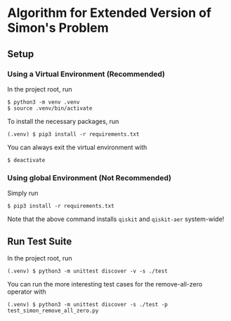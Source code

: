 # Algorithm for Extended Version of Simon's Problem

## Setup

### Using a Virtual Environment (Recommended)

In the project root, run
```
$ python3 -m venv .venv
$ source .venv/bin/activate
```
To install the necessary packages, run
```
(.venv) $ pip3 install -r requirements.txt
```
You can always exit the virtual environment with 
```
$ deactivate
```

### Using global Environment (Not Recommended)

Simply run
```
$ pip3 install -r requirements.txt
```
Note that the above command installs `qiskit` and `qiskit-aer` system-wide!


## Run Test Suite

In the project root, run
```
(.venv) $ python3 -m unittest discover -v -s ./test
```

You can run the more interesting test cases for the remove-all-zero operator with
```
(.venv) $ python3 -m unittest discover -s ./test -p test_simon_remove_all_zero.py
```